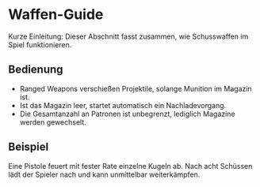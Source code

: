 # Waffen-Guide

Kurze Einleitung: Dieser Abschnitt fasst zusammen, wie Schusswaffen im Spiel funktionieren.

## Bedienung
- Ranged Weapons verschießen Projektile, solange Munition im Magazin ist.
- Ist das Magazin leer, startet automatisch ein Nachladevorgang.
- Die Gesamtanzahl an Patronen ist unbegrenzt, lediglich Magazine werden gewechselt.

## Beispiel
Eine Pistole feuert mit fester Rate einzelne Kugeln ab. Nach acht Schüssen lädt der Spieler nach und kann unmittelbar weiterkämpfen.
